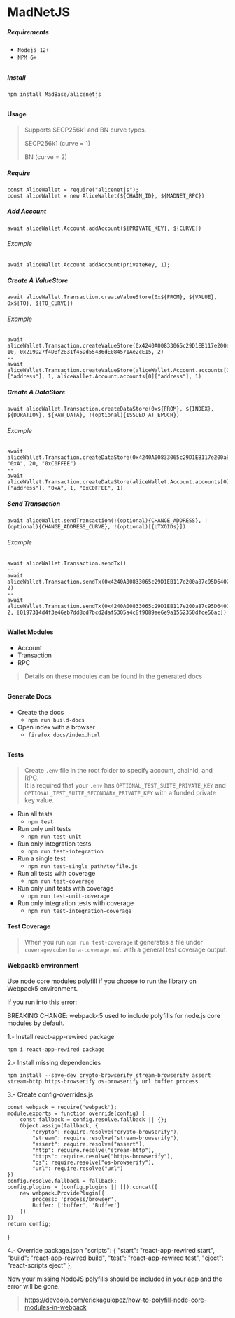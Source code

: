 # MadNetJS

##### Requirements
- `Nodejs 12+`
- `NPM 6+`
##

##### Install
`npm install MadBase/alicenetjs`
##

#### Usage
> Supports SECP256k1 and BN curve types. 
> 
> SECP256k1 (curve = 1) 
> 
> BN (curve = 2)
##### Require
```
const AliceWallet = require("alicenetjs");
const aliceWallet = new AliceWallet(${CHAIN_ID}, ${MADNET_RPC})
```

##### Add Account
```
await aliceWallet.Account.addAccount(${PRIVATE_KEY}, ${CURVE})
```
###### Example
```
await aliceWallet.Account.addAccount(privateKey, 1);
```

##### Create A ValueStore

```
await aliceWallet.Transaction.createValueStore(0x${FROM}, ${VALUE}, 0x${TO}, ${TO_CURVE})
```
###### Example
```
await aliceWallet.Transaction.createValueStore(0x4240A00833065c29D1EB117e200a87c95D640289, 10, 0x219D27f4DBf2831f45Dd55436dE084571Ae2cE15, 2)
--
await aliceWallet.Transaction.createValueStore(aliceWallet.Account.accounts[0]["address"], 1, aliceWallet.Account.accounts[0]["address"], 1)
```

##### Create A DataStore
```
await aliceWallet.Transaction.createDataStore(0x${FROM}, ${INDEX}, ${DURATION}, ${RAW_DATA}, !(optional){ISSUED_AT_EPOCH})
```
###### Example
```
await  aliceWallet.Transaction.createDataStore(0x4240A00833065c29D1EB117e200a87c95D640289, "0xA", 20, "0xC0FFEE")
--
await aliceWallet.Transaction.createDataStore(aliceWallet.Account.accounts[0]["address"], "0xA", 1, "0xC0FFEE", 1)
```

##### Send Transaction
```
await aliceWallet.sendTransaction(!(optional){CHANGE_ADDRESS}, !(optional){CHANGE_ADDRESS_CURVE}, !(optional)[{UTXOIDs}])
```
###### Example
```
await aliceWallet.Transaction.sendTx()
--
await aliceWallet.Transaction.sendTx(0x4240A00833065c29D1EB117e200a87c95D640289, 2)
--
await aliceWallet.Transaction.sendTx(0x4240A00833065c29D1EB117e200a87c95D640289, 2, [0197314d4f3e46eb7dd8cd7bcd2daf5305a4c8f9089ae6e9a1552350dfce56ac])
```
##
#### Wallet Modules
- Account 
- Transaction
- RPC
> Details on these modules can be found in the generated docs
##

#### Generate Docs
- Create the docs 
	- `npm run build-docs` 
- Open index with a browser
	- `firefox docs/index.html` 
##

#### Tests
> Create `.env` file in the root folder to specify account, chainId, and RPC.  
  It is required that your `.env` has `OPTIONAL_TEST_SUITE_PRIVATE_KEY` and `OPTIONAL_TEST_SUITE_SECONDARY_PRIVATE_KEY` with a funded private key value.  

- Run all tests
	- `npm test`
- Run only unit tests
	- `npm run test-unit`
- Run only integration tests
	- `npm run test-integration`
- Run a single test
	- `npm run test-single path/to/file.js`
- Run all tests with coverage
	- `npm run test-coverage`
- Run only unit tests with coverage
	- `npm run test-unit-coverage`
- Run only integration tests with coverage
	- `npm run test-integration-coverage`

#### Test Coverage
> When you run `npm run test-coverage` it generates a file under `coverage/cobertura-coverage.xml` with a general test coverage output.


#### Webpack5 environment

Use node core modules polyfill if you choose to run the library on Webpack5 environment.

If you run into this error:

 BREAKING CHANGE: webpack<5 used to include polyfills for node.js core modules by default.

1.- Install react-app-rewired package 

	npm i react-app-rewired package

2.- Install missing dependencies

	npm install --save-dev crypto-browserify stream-browserify assert stream-http https-browserify os-browserify url buffer process

3.-	Create config-overrides.js

	const webpack = require('webpack'); 
	module.exports = function override(config) { 
		const fallback = config.resolve.fallback || {}; 
		Object.assign(fallback, { 
			"crypto": require.resolve("crypto-browserify"), 
			"stream": require.resolve("stream-browserify"), 
			"assert": require.resolve("assert"), 
			"http": require.resolve("stream-http"), 
			"https": require.resolve("https-browserify"), 
			"os": require.resolve("os-browserify"), 
			"url": require.resolve("url") 
	}) 
	config.resolve.fallback = fallback; 
	config.plugins = (config.plugins || []).concat([ 
		new webpack.ProvidePlugin({ 
			process: 'process/browser', 
			Buffer: ['buffer', 'Buffer'] 
		}) 
	]) 
	return config; 
   }

4.-	Override package.json
	"scripts": { 
		"start": "react-app-rewired start", 
		"build": "react-app-rewired build", 
		"test": "react-app-rewired test", 
		"eject": "react-scripts eject" 
	},

Now your missing NodeJS polyfills should be included in your app and the error will be gone.

> https://devdojo.com/erickagulopez/how-to-polyfill-node-core-modules-in-webpack

